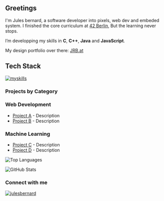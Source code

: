 <h2>Greetings</h2>

I'm Jules bernard, a software developer into pixels, web dev and embeded system.
I finished the core curriculum at <a href="https://42berlin.de">42 Berlin</a>,
But the learning never stops.


I’m developping my skills in **C**, **C++**, **Java** and **JavaScript**.

My design portfolio over there: <a href="https://jrb.at" target="_blank">JRB.at</a>


## Tech Stack

[![myskills](https://skillicons.dev/icons?i=c,cpp,js,java,html,css,react,docker,unix)](https://skillicons.dev)

<h3>Projects by Category</h3>

### Web Development
- [Project A](https://github.com/user/project-a) - Description
- [Project B](https://github.com/user/project-b) - Description

### Machine Learning
- [Project C](https://github.com/user/project-c) - Description
- [Project D](https://github.com/user/project-d) - Description


![Top Languages](https://readme-stats-8qs0ubchy-julesrbs-projects.vercel.app/api/top-langs?username=julesrb&show_icons=true&locale=en&bg_color=0d1117&text_color=ffffff&layout=compact&v=1)

![GitHub Stats](https://readme-stats-8qs0ubchy-julesrbs-projects.vercel.app/api?username=julesrb&show_icons=true&locale=en&bg_color=0d1117&text_color=ffffff)

<h3>Connect with me</h3>
<p>
<a href="https://linkedin.com/in/jules-bernard-52843099" target="blank"><img src="https://img.shields.io/badge/LinkedIn-0077B5?style=for-the-badge&logo=linkedin&logoColor=white" alt="julesbernard" /></a>
</p>
